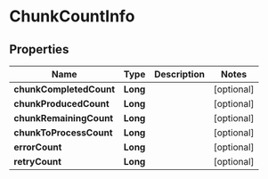 

# ChunkCountInfo

## Properties

Name | Type | Description | Notes
------------ | ------------- | ------------- | -------------
**chunkCompletedCount** | **Long** |  |  [optional]
**chunkProducedCount** | **Long** |  |  [optional]
**chunkRemainingCount** | **Long** |  |  [optional]
**chunkToProcessCount** | **Long** |  |  [optional]
**errorCount** | **Long** |  |  [optional]
**retryCount** | **Long** |  |  [optional]



